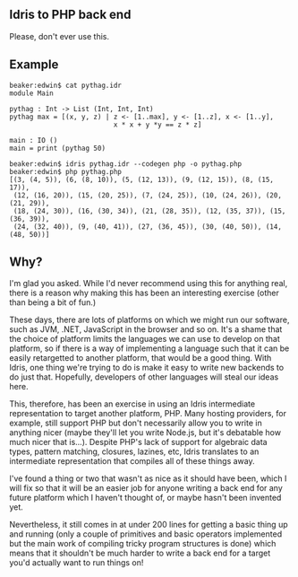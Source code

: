 Idris to PHP back end
---------------------

Please, don't ever use this.

Example
-------

    beaker:edwin$ cat pythag.idr 
    module Main

    pythag : Int -> List (Int, Int, Int)
    pythag max = [(x, y, z) | z <- [1..max], y <- [1..z], x <- [1..y],
                              x * x + y *y == z * z]

    main : IO ()
    main = print (pythag 50)

    beaker:edwin$ idris pythag.idr --codegen php -o pythag.php
    beaker:edwin$ php pythag.php 
    [(3, (4, 5)), (6, (8, 10)), (5, (12, 13)), (9, (12, 15)), (8, (15, 17)), 
     (12, (16, 20)), (15, (20, 25)), (7, (24, 25)), (10, (24, 26)), (20, (21, 29)), 
     (18, (24, 30)), (16, (30, 34)), (21, (28, 35)), (12, (35, 37)), (15, (36, 39)), 
     (24, (32, 40)), (9, (40, 41)), (27, (36, 45)), (30, (40, 50)), (14, (48, 50))]

Why?
----

I'm glad you asked. While I'd never recommend using this for anything real, there
is a reason why making this has been an interesting exercise (other than being
a bit of fun.)

These days, there are lots of platforms on which we might run our software,
such as JVM, .NET, JavaScript in the browser and so on. It's a shame that the
choice of platform limits the languages we can use to develop on that platform,
so if there is a way of implementing a language such that it can be easily
retargetted to another platform, that would be a good thing.  With Idris, one
thing we're trying to do is make it easy to write new backends to do just that. 
Hopefully, developers of other languages will steal our ideas here.

This, therefore, has been an exercise in using an Idris intermediate
representation to target another platform, PHP. Many hosting providers, for
example, still support PHP but don't necessarily allow you to write in anything
nicer (maybe they'll let you write Node.js, but it's debatable how much nicer
that is...).  Despite PHP's lack of support for algebraic data types, pattern
matching, closures, lazines, etc, Idris translates to an intermediate
representation that compiles all of these things away.

I've found a thing or two that wasn't as nice as it should have been, which I
will fix so that it will be an easier job for anyone writing a back end for any
future platform which I haven't thought of, or maybe hasn't been invented yet.

Nevertheless, it still comes in at under 200 lines for getting a basic thing up
and running (only a couple of primitives and basic operators implemented but
the main work of compiling tricky program structures is done) which means that
it shouldn't be much harder to write a back end for a target you'd actually
want to run things on!



